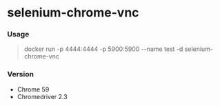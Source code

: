 # selenium-chrome-vnc
### Usage
> docker run -p 4444:4444 -p 5900:5900 --name test -d selenium-chrome-vnc


### Version

* Chrome 59
* Chromedriver 2.3
